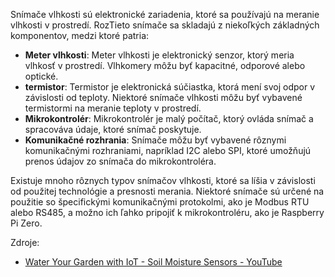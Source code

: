 
Snímače vlhkosti sú elektronické zariadenia, ktoré sa používajú na meranie vlhkosti v prostredí. RozTieto snímače sa skladajú z niekoľkých základných komponentov, medzi ktoré patria:
- **Meter vlhkosti**: Meter vlhkosti je elektronický senzor, ktorý meria vlhkosť v prostredí. Vlhkomery môžu byť kapacitné, odporové alebo optické.
- **termistor**: Termistor je elektronická súčiastka, ktorá mení svoj odpor v závislosti od teploty. Niektoré snímače vlhkosti môžu byť vybavené termistormi na meranie teploty v prostredí.
- **Mikrokontrolér**: Mikrokontrolér je malý počítač, ktorý ovláda snímač a spracováva údaje, ktoré snímač poskytuje.
- **Komunikačné rozhrania**: Snímače môžu byť vybavené rôznymi komunikačnými rozhraniami, napríklad I2C alebo SPI, ktoré umožňujú prenos údajov zo snímača do mikrokontroléra.

Existuje mnoho rôznych typov snímačov vlhkosti, ktoré sa líšia v závislosti od použitej technológie a presnosti merania. Niektoré snímače sú určené na použitie so špecifickými komunikačnými protokolmi, ako je Modbus RTU alebo RS485, a možno ich ľahko pripojiť k mikrokontroléru, ako je Raspberry Pi Zero.

Zdroje:
- [Water Your Garden with IoT - Soil Moisture Sensors - YouTube](https://www.youtube.com/watch?v=pgGpuws7f9o)